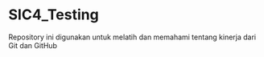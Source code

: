 # SIC4_Testing

Repository ini digunakan untuk melatih dan memahami tentang kinerja dari Git dan GitHub
